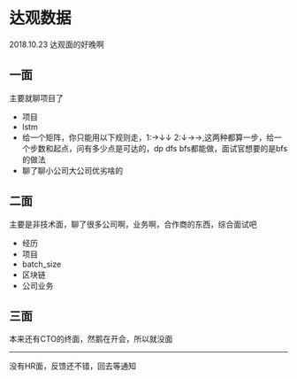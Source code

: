 # 达观数据
2018.10.23 达观面的好晚啊
## 一面
主要就聊项目了
- 项目
- lstm
- 给一个矩阵，你只能用以下规则走，1:→↓↓ 2:↓→→,这两种都算一步，给一个步数和起点，问有多少点是可达的，dp dfs bfs都能做，面试官想要的是bfs的做法
- 聊了聊小公司大公司优劣啥的
## 二面
主要是非技术面，聊了很多公司啊，业务啊，合作商的东西，综合面试吧
- 经历
- 项目
- batch_size
- 区块链
- 公司业务
## 三面
本来还有CTO的终面，然鹅在开会，所以就没面

---
没有HR面，反馈还不错，回去等通知